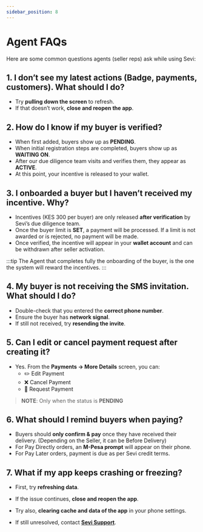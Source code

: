 ```yaml
---
sidebar_position: 8
---
```

# Agent FAQs

Here are some common questions agents (seller reps) ask while using Sevi:  


## 1. I don’t see my latest actions (Badge, payments, customers). What should I do?
- Try **pulling down the screen** to refresh.  
- If that doesn’t work, **close and reopen the app**.  


## 2. How do I know if my buyer is verified?
- When first added, buyers show up as **PENDING**.  
- When initial registration steps are completed, buyers show up as **WAITING ON**.  
- After our due diligence team visits and verifies them, they appear as **ACTIVE**.  
- At this point, your incentive is released to your wallet.  


## 3. I onboarded a buyer but I haven’t received my incentive. Why?
- Incentives (KES 300 per buyer) are only released **after verification** by Sevi’s due diligence team.   
- Once the buyer limit is **SET**, a payment will be processed. If a limit is not awarded or is rejected, no payment will be made.
- Once verified, the incentive will appear in your **wallet account** and can be withdrawn after seller activation.
  
:::tip
The Agent that completes fully the onboarding of the buyer, is the one the system will reward the incentives.
:::

## 4. My buyer is not receiving the SMS invitation. What should I do?
- Double-check that you entered the **correct phone number**.  
- Ensure the buyer has **network signal**.  
- If still not received, try **resending the invite**.  


## 5. Can I edit or cancel payment request after creating it?
- Yes. From the **Payments → More Details** screen, you can:  
  - ✏️ Edit Payment  
  - ❌ Cancel Payment  
  - 📲 Request Payment  
  
> **NOTE**: Only when the status is **PENDING**

## 6. What should I remind buyers when paying?
- Buyers should **only confirm & pay** once they have received their delivery. (Depending on the Seller, it can be Before Delivery)  
- For Pay Directly orders, an **M-Pesa prompt** will appear on their phone.  
- For Pay Later orders, payment is due as per Sevi credit terms.  


## 7. What if my app keeps crashing or freezing?
- First, try **refreshing data**.  
- If the issue continues, **close and reopen the app**.  
- Try also, **clearing cache and data of the app** in your phone settings.
  
- If still unresolved, contact [**Sevi Support**](/docs/about/support).  
